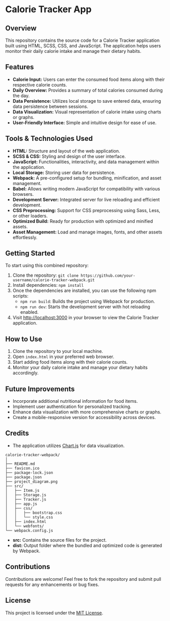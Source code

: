 # Calorie Tracker App

## Overview

This repository contains the source code for a Calorie Tracker application built using HTML, SCSS, CSS, and JavaScript. The application helps users monitor their daily calorie intake and manage their dietary habits.

## Features

- **Calorie Input:** Users can enter the consumed food items along with their respective calorie counts.
- **Daily Overview:** Provides a summary of total calories consumed during the day.
- **Data Persistence:** Utilizes local storage to save entered data, ensuring data persistence between sessions.
- **Data Visualization:** Visual representation of calorie intake using charts or graphs.
- **User-Friendly Interface:** Simple and intuitive design for ease of use.



## Tools & Technologies Used

- **HTML:** Structure and layout of the web application.
- **SCSS & CSS:** Styling and design of the user interface.
- **JavaScript:** Functionalities, interactivity, and data management within the application.
- **Local Storage:** Storing user data for persistence.
- **Webpack:** A pre-configured setup for bundling, minification, and asset management.
- **Babel:** Allows writing modern JavaScript for compatibility with various browsers.
- **Development Server:** Integrated server for live reloading and efficient development.
- **CSS Preprocessing:** Support for CSS preprocessing using Sass, Less, or other loaders.
- **Optimized Build:** Ready for production with optimized and minified assets.
- **Asset Management:** Load and manage images, fonts, and other assets effortlessly.

## Getting Started

To start using this combined repository:

1. Clone the repository: `git clone https://github.com/your-username/calorie-tracker-webpack.git`
2. Install dependencies: `npm install`
3. Once the dependencies are installed, you can use the following npm scripts:
    - `npm run build`: Builds the project using Webpack for production.
    - `npm run dev`: Starts the development server with hot reloading enabled.
4. Visit [http://localhost:3000](http://localhost:3000) in your browser to view the Calorie Tracker application.


## How to Use

1. Clone the repository to your local machine.
2. Open `index.html` in your preferred web browser.
3. Start adding food items along with their calorie counts.
4. Monitor your daily calorie intake and manage your dietary habits accordingly.

## Future Improvements

- Incorporate additional nutritional information for food items.
- Implement user authentication for personalized tracking.
- Enhance data visualization with more comprehensive charts or graphs.
- Create a mobile-responsive version for accessibility across devices.

## Credits

- The application utilizes [Chart.js](https://www.chartjs.org/) for data visualization.

```
calorie-tracker-webpack/
│
├── README.md
├── favicon.ico
├── package-lock.json
├── package.json
├── project_diagram.png
├── src/
│   ├── Item.js
│   ├── Storage.js
│   ├── Tracker.js
│   ├── app.js
│   ├── css/
│   │   ├── bootstrap.css
│   │   └── style.css
│   ├── index.html
│   └── webfonts/
└── webpack.config.js

```

- **src:** Contains the source files for the project.
- **dist:** Output folder where the bundled and optimized code is generated by Webpack.


## Contributions

Contributions are welcome! Feel free to fork the repository and submit pull requests for any enhancements or bug fixes.

## License

This project is licensed under the [MIT License](LICENSE).
